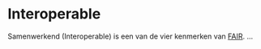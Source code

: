 Interoperable
=============

Samenwerkend (Interoperable) is een van de vier kenmerken van [FAIR](watisfair.md).
...

